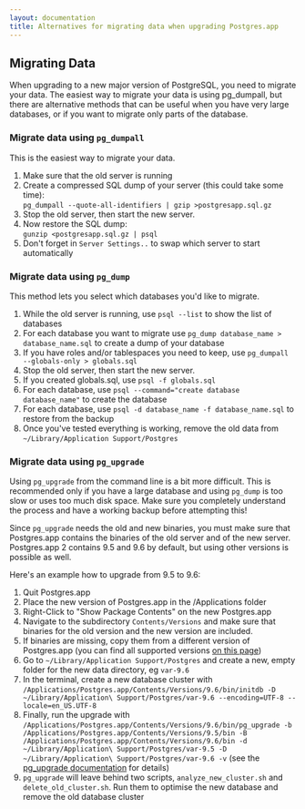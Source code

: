 ```yaml
---
layout: documentation
title: Alternatives for migrating data when upgrading Postgres.app
---
```


## Migrating Data

When upgrading to a new major version of PostgreSQL, you need to migrate your data.
The easiest way to migrate your data is using pg_dumpall,
but there are alternative methods that can be useful
when you have very large databases,
or if you want to migrate only parts of the database.

### Migrate data using `pg_dumpall`

This is the easiest way to migrate your data. 

1.	Make sure that the old server is running
1.	Create a compressed SQL dump of your server (this could take some time):<br>
	`pg_dumpall --quote-all-identifiers | gzip >postgresapp.sql.gz`
1.  Stop the old server, then start the new server.
1.	Now restore the SQL dump:<br>
	`gunzip <postgresapp.sql.gz | psql`
1.  Don't forget in `Server Settings..` to swap which server to start automatically

### Migrate data using `pg_dump`

This method lets you select which databases you'd like to migrate.

1. While the old server is running, use `psql --list` to show the list of databases
1. For each database you want to migrate use `pg_dump database_name > database_name.sql` to create a dump of your database
1. If you have roles and/or tablespaces you need to keep, use `pg_dumpall --globals-only > globals.sql`
1. Stop the old server, then start the new server.
1. If you created globals.sql, use `psql -f globals.sql`
1. For each database, use `psql --command="create database database_name"` to create the database
1. For each database, use `psql -d database_name -f database_name.sql` to restore from the backup
1. Once you've tested everything is working, remove the old data from `~/Library/Application Support/Postgres`


### Migrate data using `pg_upgrade`

Using `pg_upgrade` from the command line is a bit more difficult.
This is recommended only if you have a large database and using `pg_dump` is too slow or uses too much disk space.
Make sure you completely understand the process and have a working backup before attempting this!

Since `pg_upgrade` needs the old and new binaries, you must make sure that Postgres.app contains the binaries of the old server and of the new server.
Postgres.app 2 contains 9.5 and 9.6 by default, but using other versions is possible as well.

Here's an example how to upgrade from 9.5 to 9.6:

1. Quit Postgres.app
2. Place the new version of Postgres.app in the /Applications folder
3. Right-Click to "Show Package Contents" on the new Postgres.app
4. Navigate to the subdirectory `Contents/Versions` and make sure that binaries for the old version and the new version are included.
5. If binaries are missing, copy them from a different version of Postgres.app (you can find all supported versions [on this page](all-versions.html))
6. Go to `~/Library/Application Support/Postgres` and create a new, empty folder for the new data directory, eg `var-9.6`
7. In the terminal, create a new database cluster with `/Applications/Postgres.app/Contents/Versions/9.6/bin/initdb -D ~/Library/Application\ Support/Postgres/var-9.6 --encoding=UTF-8 --locale=en_US.UTF-8`
8. Finally, run the upgrade with `/Applications/Postgres.app/Contents/Versions/9.6/bin/pg_upgrade -b /Applications/Postgres.app/Contents/Versions/9.5/bin -B /Applications/Postgres.app/Contents/Versions/9.6/bin -d ~/Library/Application\ Support/Postgres/var-9.5 -D ~/Library/Application\ Support/Postgres/var-9.6 -v` (see the [pg_upgrade documentation](https://www.postgresql.org/docs/current/pgupgrade.html) for details)
9. `pg_upgrade` will leave behind two scripts, `analyze_new_cluster.sh` and `delete_old_cluster.sh`. Run them to optimise the new database and remove the old database cluster
